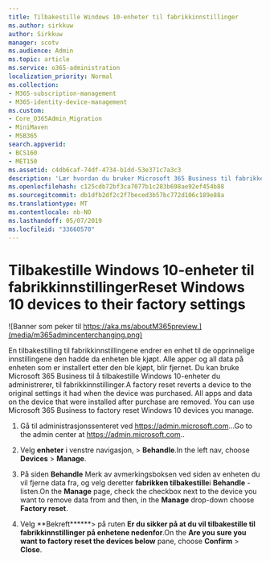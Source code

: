 ```yaml
---
title: Tilbakestille Windows 10-enheter til fabrikkinnstillinger
ms.author: sirkkuw
author: Sirkkuw
manager: scotv
ms.audience: Admin
ms.topic: article
ms.service: o365-administration
localization_priority: Normal
ms.collection:
- M365-subscription-management
- M365-identity-device-management
ms.custom:
- Core_O365Admin_Migration
- MiniMaven
- MSB365
search.appverid:
- BCS160
- MET150
ms.assetid: c4db6caf-74df-4734-b1dd-53e371c7a3c3
description: 'Lær hvordan du bruker Microsoft 365 Business til fabrikken tilbakestille Windows-10-enheter. '
ms.openlocfilehash: c125cdb72bf3ca7077b1c283b698ae92ef454b88
ms.sourcegitcommit: db1dfb2df2c2f7beced3b57bc772d106c189e88a
ms.translationtype: MT
ms.contentlocale: nb-NO
ms.lasthandoff: 05/07/2019
ms.locfileid: "33660570"
---
```

# <a name="reset-windows-10-devices-to-their-factory-settings"></a><span data-ttu-id="2d48a-103">Tilbakestille Windows 10-enheter til fabrikkinnstillinger</span><span class="sxs-lookup"><span data-stu-id="2d48a-103">Reset Windows 10 devices to their factory settings</span></span>

![Banner som peker til https://aka.ms/aboutM365preview.](media/m365admincenterchanging.png)

<span data-ttu-id="2d48a-p101">En tilbakestilling til fabrikkinnstillingene endrer en enhet til de opprinnelige innstillingene den hadde da enheten ble kjøpt. Alle apper og all data på enheten som er installert etter den ble kjøpt, blir fjernet. Du kan bruke Microsoft 365 Business til å tilbakestille Windows 10-enheter du administrerer, til fabrikkinnstillinger.</span><span class="sxs-lookup"><span data-stu-id="2d48a-p101">A factory reset reverts a device to the original settings it had when the device was purchased. All apps and data on the device that were installed after purchase are removed. You can use Microsoft 365 Business to factory reset Windows 10 devices you manage.</span></span>
  
1. <span data-ttu-id="2d48a-108">Gå til administrasjonssenteret ved <a href="https://go.microsoft.com/fwlink/p/?linkid=837890" target="_blank">https://admin.microsoft.com</a>...</span><span class="sxs-lookup"><span data-stu-id="2d48a-108">Go to the admin center at <a href="https://go.microsoft.com/fwlink/p/?linkid=837890" target="_blank">https://admin.microsoft.com</a>..</span></span> 
    
2. <span data-ttu-id="2d48a-109">Velg **enheter** i venstre navigasjon, \> **Behandle**.</span><span class="sxs-lookup"><span data-stu-id="2d48a-109">In the left nav, choose **Devices** \> **Manage**.</span></span>

3. <span data-ttu-id="2d48a-110">På siden **Behandle** Merk av avmerkingsboksen ved siden av enheten du vil fjerne data fra, og velg deretter **fabrikken tilbakestille**i **Behandle** -listen.</span><span class="sxs-lookup"><span data-stu-id="2d48a-110">On the **Manage** page, check the checkbox next to the device you want to remove data from and then, in the **Manage** drop-down choose **Factory reset**.</span></span>
    
4. <span data-ttu-id="2d48a-111">Velg \*\*Bekreft\*\*\*\*\*\*\> på ruten **Er du sikker på at du vil tilbakestille til fabrikkinnstillinger på enhetene nedenfor**.</span><span class="sxs-lookup"><span data-stu-id="2d48a-111">On the **Are you sure you want to factory reset the devices below** pane, choose **Confirm** \> **Close**.</span></span>
    
  

